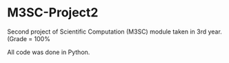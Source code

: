 # M3SC-Project2
Second project of Scientific Computation (M3SC) module taken in 3rd year. (Grade = 100%

All code was done in Python.

